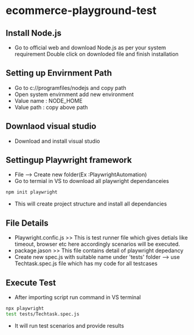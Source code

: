 # ecommerce-playground-test

## Install Node.js
-   Go to official web and download Node.js as per your system requirement
Double click on downloded file and finish installation

## Setting up Envirnment Path
-   Go to c://programfiles/nodejs and copy path
-   Open system envirnment add new environment
-   Value name : NODE_HOME
-   Value path : copy above path

## Downlaod visual studio
-   Download and install visual studio

## Settingup Playwright framework
-   File --> Create new folder(Ex :PlaywrightAutomation)
-   Go to termial in VS to download all playwright dependanceies
```sh
npm init playwright
```
-   This will create project structure and install all dependancies

## File Details
-   Playwright.confic.js >> This is test runner file which gives detials like timeout, browser etc here  accordingly scenarios will be executed.
-   package.jason >> This file contains detail of playwright depedancy
-   Create new spec.js with suitable name under 'tests' folder --> use Techtask.spec.js file which has my code for all testcases

## Execute Test
-   After importing script run command in VS terminal
```sh
npx playwright 
test tests/Techtask.spec.js   
```
-   It will run test scenarios and provide results

